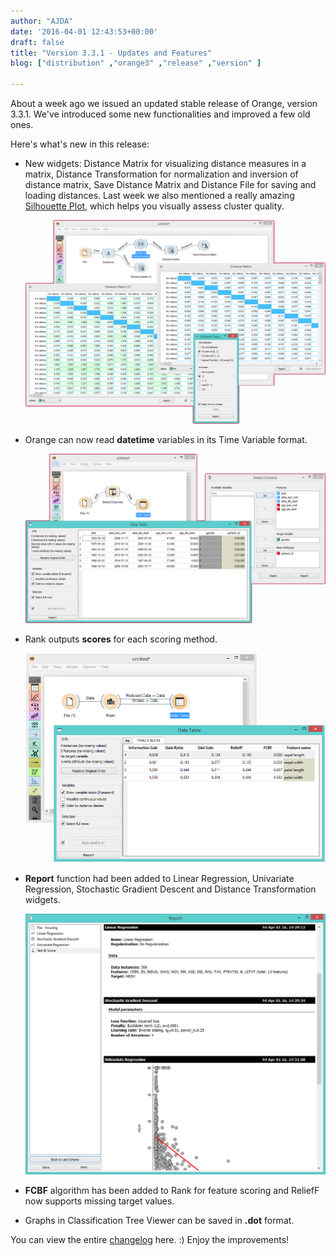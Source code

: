 ```yaml
---
author: "AJDA"
date: '2016-04-01 12:43:53+00:00'
draft: false
title: "Version 3.3.1 - Updates and Features"
blog: ["distribution" ,"orange3" ,"release" ,"version" ]

---
```


About a week ago we issued an updated stable release of Orange, version 3.3.1. We've introduced some new functionalities and improved a few old ones.

Here's what's new in this release:


* New widgets: Distance Matrix for visualizing distance measures in a matrix, Distance Transformation for normalization and inversion of distance matrix, Save Distance Matrix and Distance File for saving and loading distances. Last week we also mentioned a really amazing [Silhouette Plot](/blog/2016/03/23/all-i-see-is-silhouette/), which helps you visually assess cluster quality.

	![](blog11.png)


* Orange can now read **datetime** variables in its Time Variable format.

	![](blog12.png)


* Rank outputs **scores** for each scoring method.

	![](blog13.png)



* **Report** function had been added to Linear Regression, Univariate Regression, Stochastic Gradient Descent and Distance Transformation widgets.

	![](blog14.png)


* **FCBF** algorithm has been added to Rank for feature scoring and ReliefF now supports missing target values.

* Graphs in Classification Tree Viewer can be saved in **.dot** format.



You can view the entire [changelog](https://github.com/biolab/orange3/blob/master/CHANGELOG.md) here. :) Enjoy the improvements!
